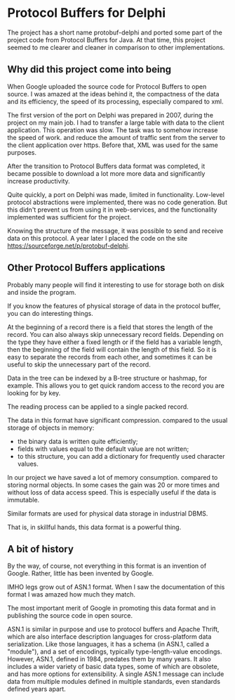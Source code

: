 Protocol Buffers for Delphi
===========================

The project has a short name protobuf-delphi and ported some part of the project code from Protocol Buffers for Java.
At that time, this project seemed to me clearer and cleaner in comparison to other implementations.

Why did this project come into being
------------------------------------

When Google uploaded the source code for Protocol Buffers to open source.
I was amazed at the ideas behind it, the compactness of the data and its efficiency, 
the speed of its processing, especially compared to xml.

The first version of the port on Delphi was prepared in 2007, during the project on my main job.
I had to transfer a large table with data to the client application. 
This operation was slow. The task was to somehow increase the speed of work.
and reduce the amount of traffic sent from the server to the client application over https. 
Before that, XML was used for the same purposes.

After the transition to Protocol Buffers data format was completed, it became possible to download a lot more
more data and significantly increase productivity.

Quite quickly, a port on Delphi was made, limited in functionality.
Low-level protocol abstractions were implemented, there was no code generation.
But this didn't prevent us from using it in web-services, 
and the functionality implemented was sufficient for the project.

Knowing the structure of the message, it was possible to send and receive data on this protocol.
A year later I placed the code on the site https://sourceforge.net/p/protobuf-delphi.

Other Protocol Buffers applications
----------------------------------
Probably many people will find it interesting to use for storage both on disk and inside the program. 

If you know the features of physical storage of data in the protocol buffer, 
you can do interesting things. 

At the beginning of a record there is a field that stores the length of the record. 
You can also always skip unnecessary record fields.
Depending on the type they have either a fixed length or if the field has a variable length, then the beginning of the field will contain the length of this field.
So it is easy to separate the records from each other, and sometimes it can be useful to skip the unnecessary part of the record.

Data in the tree can be indexed by a B-tree structure or hashmap, for example.
This allows you to get quick random access to the record you are looking for by key.

The reading process can be applied to a single packed record.

The data in this format have significant compression. 
compared to the usual storage of objects in memory:
 - the binary data is written quite efficiently;
 - fields with values equal to the default value are not written;
 - to this structure, you can add a dictionary for frequently used character values.

In our project we have saved a lot of memory consumption. 
compared to storing normal objects.
In some cases the gain was 20 or more times and without loss of data access speed. This is especially useful if the data is immutable.

Similar formats are used for physical data storage in industrial DBMS.

That is, in skillful hands, this data format is a powerful thing.

A bit of history
---------------

By the way, of course, not everything in this format is an invention of Google.
Rather, little has been invented by Google.   

IMHO legs grow out of ASN.1 format. When I saw the documentation of this format I was amazed how much they match.

The most important merit of Google in promoting this data format and in publishing the source code in open source.

ASN.1 is similar in purpose and use to protocol buffers and Apache Thrift, which are also interface description languages for cross-platform data serialization. Like those languages, it has a schema (in ASN.1, called a "module"), and a set of encodings, typically type-length-value encodings. However, ASN.1, defined in 1984, predates them by many years. It also includes a wider variety of basic data types, some of which are obsolete, and has more options for extensibility. A single ASN.1 message can include data from multiple modules defined in multiple standards, even standards defined years apart.